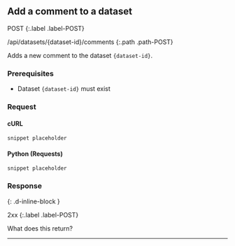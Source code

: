 ## Add a comment to a dataset

POST
{:.label .label-POST}

/api/datasets/{dataset-id}/comments
{:.path .path-POST}

Adds a new comment to the dataset `{dataset-id}`.

### Prerequisites

- Dataset `{dataset-id}` must exist

### Request

#### cURL

`snippet placeholder`

#### Python (Requests)

`snippet placeholder`

### Response
{: .d-inline-block }

2xx
{:.label .label-POST}

What does this return?

---
